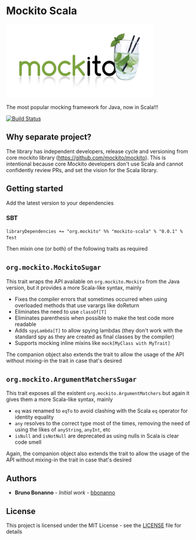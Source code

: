 # Mockito Scala

<a href="http://site.mockito.org">
<img src="https://raw.githubusercontent.com/mockito/mockito/master/src/javadoc/org/mockito/logo.png"
     srcset="https://raw.githubusercontent.com/mockito/mockito/master/src/javadoc/org/mockito/logo@2x.png 2x"
     alt="Mockito" />
</a>

The most popular mocking framework for Java, now in Scala!!!

[![Build Status](https://travis-ci.org/mockito/mockito-scala.svg?branch=master)](https://travis-ci.org/mockito/mockito-scala)

## Why separate project?

The library has independent developers, release cycle and versioning from core mockito library (https://github.com/mockito/mockito). This is intentional because core Mockito developers don't use Scala and cannot confidently review PRs, and set the vision for the Scala library.

## Getting started

Add the latest version to your dependencies

### SBT
```libraryDependencies += "org.mockito" %% "mockito-scala" % "0.0.1" % Test```

Then mixin one (or both) of the following traits as required

## ```org.mockito.MockitoSugar```

This trait wraps the API available on ```org.mockito.Mockito``` from the Java version, but it provides a more Scala-like syntax, mainly
*   Fixes the compiler errors that sometimes occurred when using overloaded methods that use varargs like doReturn
*   Eliminates the need to use ```classOf[T]```
*   Eliminates parenthesis when possible to make the test code more readable
*   Adds ```spyLambda[T]``` to allow spying lambdas (they don't work with the standard spy as they are created as final classes by the compiler)
*   Supports mocking inline mixins like ```mock[MyClass with MyTrait]```

The companion object also extends the trait to allow the usage of the API without mixing-in the trait in case that's desired

## ```org.mockito.ArgumentMatchersSugar```

This trait exposes all the existent ```org.mockito.ArgumentMatchers``` but again it gives them a more Scala-like syntax, mainly
*   ```eq``` was renamed to ```eqTo``` to avoid clashing with the Scala ```eq``` operator for identity equality
*   ```any``` resolves to the correct type most of the times, removing the need of using the likes of ```anyString```, ```anyInt```, etc
*   ```isNull``` and ```isNotNull``` are deprecated as using nulls in Scala is clear code smell

Again, the companion object also extends the trait to allow the usage of the API without mixing-in the trait in case that's desired

## Authors

* **Bruno Bonanno** - *Initial work* - [bbonanno](https://github.com/bbonanno)


## License

This project is licensed under the MIT License - see the [LICENSE](LICENSE) file for details
